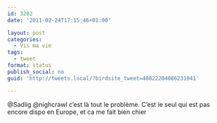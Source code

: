 ```yaml
---
id: 3202
date: '2011-02-24T17:15:46+01:00'

layout: post
categories:
  - Vis ma vie
tags:
  - tweet
format: status
publish_social: no
guid: 'http://tweets.local/?birdsite_tweet=40822204086231041'

---
```


@Sadlig @nighcrawl c’est là tout le problème. C’est le seul qui est pas encore dispo en Europe, et ca me fait bien chier